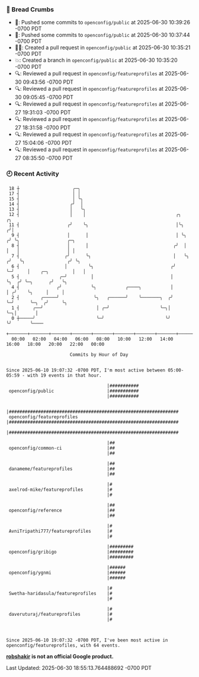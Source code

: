 ### 🍞 Bread Crumbs

 * 🚢: Pushed some commits to `openconfig/public` at 2025-06-30 10:39:26 -0700 PDT
 * 🚢: Pushed some commits to `openconfig/public` at 2025-06-30 10:37:44 -0700 PDT
 * ✍🏼: Created a pull request in `openconfig/public` at 2025-06-30 10:35:21 -0700 PDT
 * 💥: Created a branch in `openconfig/public` at 2025-06-30 10:35:20 -0700 PDT
 * 🔍: Reviewed a pull request in  `openconfig/featureprofiles` at 2025-06-30 09:43:56 -0700 PDT
 * 🔍: Reviewed a pull request in  `openconfig/featureprofiles` at 2025-06-30 09:05:45 -0700 PDT
 * 🔍: Reviewed a pull request in  `openconfig/featureprofiles` at 2025-06-27 19:31:03 -0700 PDT
 * 🔍: Reviewed a pull request in  `openconfig/featureprofiles` at 2025-06-27 18:31:58 -0700 PDT
 * 🔍: Reviewed a pull request in  `openconfig/featureprofiles` at 2025-06-27 15:04:06 -0700 PDT
 * 🔍: Reviewed a pull request in  `openconfig/featureprofiles` at 2025-06-27 08:35:50 -0700 PDT

### 🕘 Recent Activity
```
 18 ┼                    ╭─╮
 17 ┤                    │ │
 15 ┤                    │ ╰╮
 14 ┤                   ╭╯  │
 13 ┤                   │   ╰╮
 12 ┤                   │    │                                  ╭╮       ╭╮
 11 ┤                  ╭╯    ╰╮                                 │╰╮     ╭╯│
  9 ┤                  │      │                                 │ ╰╮   ╭╯ ╰╮                  ╭─╮
  8 ┤                  │      │                                ╭╯  │   │   │                  │ │
  7 ┤                 ╭╯      ╰╮                               │   ╰╮ ╭╯   ╰╮                ╭╯ ╰╮
  6 ┤                 │        ╰╮                             ╭╯    ╰─╯     │    ╭─╮         │   │
  5 ┤               ╭─╯         │                             │             ╰╮  ╭╯ ╰─╮      ╭╯   ╰╮
  4 ┤              ╭╯           ╰╮           ╭────╮           │              │ ╭╯    ╰╮     │     │
  2 ┤        ╭─────╯             ╰╮   ╭──────╯    ╰───────╮  ╭╯              ╰─╯      ╰─╮  ╭╯     ╰╮
  1 ┤     ╭──╯                    │ ╭─╯                   ╰─╮│                          ╰─╮│       │
  0 ┼─────╯                       ╰─╯                       ╰╯                            ╰╯       ╰────
    +───────+───────+───────+───────+───────+───────+───────+───────+───────+───────+───────+───────+────
  00:00   02:00   04:00   06:00   08:00   10:00   12:00   14:00   16:00   18:00   20:00   22:00   00:00   

						Commits by Hour of Day


Since 2025-06-10 19:07:32 -0700 PDT, I'm most active between 05:00-05:59 - with 19 events in that hour.

```



```
                                      |###########
 openconfig/public                    |###########
                                      |###########

                                      |################################################################
 openconfig/featureprofiles           |################################################################
                                      |################################################################

                                      |##
 openconfig/common-ci                 |##
                                      |##

                                      |##
 danameme/featureprofiles             |##
                                      |##

                                      |#
 axelrod-mike/featureprofiles         |#
                                      |#

                                      |##
 openconfig/reference                 |##
                                      |##

                                      |#
 AvniTripathi777/featureprofiles      |#
                                      |#

                                      |#########
 openconfig/gribigo                   |#########
                                      |#########

                                      |######
 openconfig/ygnmi                     |######
                                      |######

                                      |#
 Swetha-haridasula/featureprofiles    |#
                                      |#

                                      |#
 daveruturaj/featureprofiles          |#
                                      |#



Since 2025-06-10 19:07:32 -0700 PDT, I've been most active in openconfig/featureprofiles, with 64 events.

```
**[robshakir](mailto:robjs@google.com) is not an official Google product.**  


Last Updated: 2025-06-30 18:55:13.764488692 -0700 PDT
